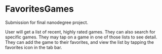 # FavoritesGames

Submission for final nanodegree project.

User will get a list of recent, highly rated games. They can also search for specific games. They may tap on a game in one of those lists to see detail. They can add the game to their favorites, and view the list by tapping the favorites icon in the tab bar.
